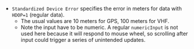 - `Standardized Device Error` specifies the error in meters for data with `HDOP=1` (regular data). 
    - The usual values are 10 meters for GPS, 100 meters for VHF. 
    - Note the input have to be numeric. A regular `numericInput` is not used here because it will respond to mouse wheel, so scrolling after input could trigger a series of unintended updates.
